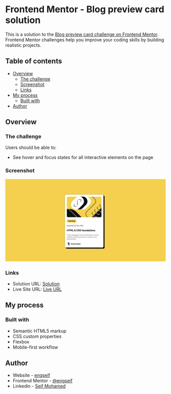 # Frontend Mentor - Blog preview card solution

This is a solution to the [Blog preview card challenge on Frontend Mentor](https://www.frontendmentor.io/challenges/blog-preview-card-ckPaj01IcS). Frontend Mentor challenges help you improve your coding skills by building realistic projects. 

## Table of contents

- [Overview](#overview)
  - [The challenge](#the-challenge)
  - [Screenshot](#screenshot)
  - [Links](#links)
- [My process](#my-process)
  - [Built with](#built-with)
- [Author](#author)

## Overview

### The challenge

Users should be able to:

- See hover and focus states for all interactive elements on the page

### Screenshot

![](./screenshot.png)

### Links

- Solution URL: [Solution](https://github.com/EngSeif/Frontend_Mentor_Challenges/tree/main/blogPreview_Card)
- Live Site URL: [Live URL](https://frontend-mentor-challenges-oo6u.vercel.app/)

## My process

### Built with

- Semantic HTML5 markup
- CSS custom properties
- Flexbox
- Mobile-first workflow


## Author

- Website - [engseif](https://github.com/EngSeif)
- Frontend Mentor - [@engseif](https://www.frontendmentor.io/profile/engseif)
- Linkedin - [Seif Mohamed](https://www.linkedin.com/in/seif-mohamed-bb7b33252/)
